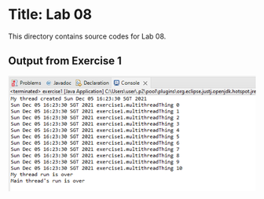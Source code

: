 # Title: Lab 08

This directory contains source codes for Lab 08.

## Output from Exercise 1

![image](https://github.com/amrhmar/dadrepository/blob/main/workspace-dadlabs/lab08/images/OutputExercise1.png?raw=true)
